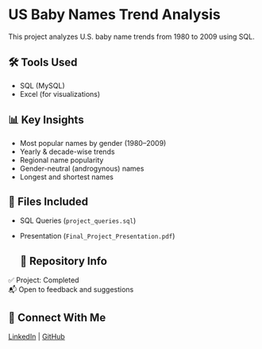 # US Baby Names Trend Analysis 

This project analyzes U.S. baby name trends from 1980 to 2009 using SQL.

## 🛠 Tools Used
- SQL (MySQL)
- Excel (for visualizations)

## 📊 Key Insights
- Most popular names by gender (1980–2009)
- Yearly & decade-wise trends
- Regional name popularity
- Gender-neutral (androgynous) names
- Longest and shortest names

## 📁 Files Included
- SQL Queries (`project_queries.sql`)
- Presentation (`Final_Project_Presentation.pdf`)

  ## 📌 Repository Info
✅ Project: Completed  
📬 Open to feedback and suggestions

## 🔗 Connect With Me
[LinkedIn](www.linkedin.com/in/riyasha-chatterjee) | [GitHub](https://github.com/riyasha-gif)
